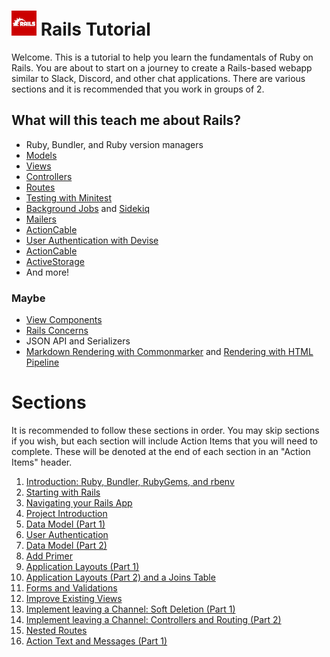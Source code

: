 # <img src="./images/rails-logo.png" height="40" width="40"> Rails Tutorial

Welcome. This is a tutorial to help you learn the fundamentals of Ruby on Rails. You are about to start on a journey to create a Rails-based webapp similar to Slack, Discord, and other chat applications. There are various sections and it is recommended that you work in groups of 2.

## What will this teach me about Rails?

- Ruby, Bundler, and Ruby version managers
- [Models](https://guides.rubyonrails.org/active_record_basics.html)
- [Views](https://guides.rubyonrails.org/action_view_overview.html)
- [Controllers](https://guides.rubyonrails.org/action_controller_overview.html)
- [Routes](https://guides.rubyonrails.org/routing.html)
- [Testing with Minitest](https://guides.rubyonrails.org/testing.html)
- [Background Jobs](https://guides.rubyonrails.org/active_job_basics.html) and [Sidekiq](https://github.com/mperham/sidekiq)
- [Mailers](https://guides.rubyonrails.org/action_mailer_basics.html)
- [ActionCable](https://guides.rubyonrails.org/action_cable_overview.html)
- [User Authentication with Devise](https://github.com/heartcombo/devise)
- [ActionCable](https://guides.rubyonrails.org/action_cable_overview.html)
- [ActiveStorage](https://guides.rubyonrails.org/active_storage_overview.html)
- And more!

### Maybe

- [View Components](https://viewcomponent.org/)
- [Rails Concerns](https://api.rubyonrails.org/v6.1.4/classes/ActiveSupport/Concern.html)
- JSON API and Serializers
- [Markdown Rendering with Commonmarker](https://github.com/gjtorikian/commonmarker) and [Rendering with HTML Pipeline](https://github.com/jch/html-pipeline)

# Sections

It is recommended to follow these sections in order. You may skip sections if you wish, but each section will include Action Items that you will need to complete. These will be denoted at the end of each section in an "Action Items" header.

1. [Introduction: Ruby, Bundler, RubyGems, and rbenv](./sections/0_introduction.md)
1. [Starting with Rails](./sections/1_starting_with_rails.md)
1. [Navigating your Rails App](./sections/2_navigating_your_rails_app.md)
1. [Project Introduction](./sections/3_project_introduction.md)
1. [Data Model (Part 1)](./sections/4_data_model_p1.md)
1. [User Authentication](./sections/5_user_authentication.md)
1. [Data Model (Part 2)](./sections/6_data_model_p2.md)
1. [Add Primer](./sections/7_add_primer.md)
1. [Application Layouts (Part 1)](./sections/8_layouts_p1.md)
1. [Application Layouts (Part 2) and a Joins Table](./sections/9_layouts_p2.md)
1. [Forms and Validations](./sections/10_forms_and_validations.md)
1. [Improve Existing Views](./sections/11_improve_views.md)
1. [Implement leaving a Channel: Soft Deletion (Part 1)](./sections/12_implement_leaving_a_channel_soft_deletion.md)
1. [Implement leaving a Channel: Controllers and Routing (Part 2)](./sections/13_implement_leaving_a_channel_controllers_and_routing_p2.md)
1. [Nested Routes](./sections/14_nested_routes.md)
1. [Action Text and Messages (Part 1)](./sections/15_action_text_and_messages_p1.md)